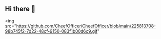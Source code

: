 ## Hi there 👋

<ing src="https://github.com/CheefOfficer/CheefOfficer/blob/main/225813708-98b745f2-7d22-48cf-9150-083f1b00d6c9.gif"
